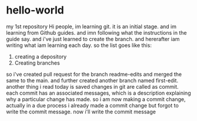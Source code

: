 # hello-world
my 1st repository
Hi people,
im learning git.
it is an initial stage.
and im learning from Github guides.
and imn following what the instructions in the guide say.
and i've just learned to create the branch.
and hererafter iam writing what iam learning each day.
so the list goes like this:
1) creating a depository
2) Creating branches

so i've created pull request for the branch readme-edits and merged the same to the main.
and further created another branch named first-edit.
another thing i read today is saved changes in git are called as commit.
each commit has an associated messages, which is a description explaining why a particular change has made.
so i am now making a commit change, actually in a due process i already made a commit change but forgot to write the commit message.
now i'll write the commit message 
